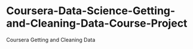 # Coursera-Data-Science-Getting-and-Cleaning-Data-Course-Project
Coursera Getting and Cleaning Data
